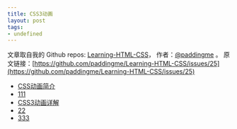 ```yaml
---
title: CSS3动画
layout: post
tags:
- undefined
---
```



 文章取自我的 Github  repos: [Learning-HTML-CSS](https://github.com/paddingme/Learning-HTML-CSS)， 作者：[@paddingme](http://padding.me/about.html) 。 
  原文链接：[https://github.com/paddingme/Learning-HTML-CSS/issues/25](https://github.com/paddingme/Learning-HTML-CSS/issues/25)

- [CSS动画简介](http://www.ruanyifeng.com/blog/2014/02/css_transition_and_animation.html)
- [111](https://developer.mozilla.org/zh-TW/docs/CSS_%E5%8B%95%E7%95%AB)
- [CSS3动画详解](http://beiyuu.com/css3-animation/)
- [22](http://www.qianduan.net/animate-css.html)
- [333](http://www.qianduan.net/what-you-need-to-know-about-behavioral-css.html)